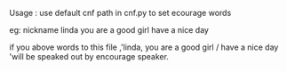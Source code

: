 
Usage : use default cnf path in cnf.py to set ecourage words

eg:
    nickname  linda
    you are a good girl
    have a nice day

if you above  words to this file ,'linda, you are a good girl / have a nice day 'will be speaked out by encourage speaker.


